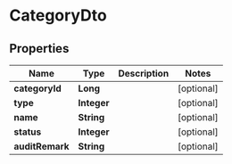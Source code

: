 

# CategoryDto


## Properties

Name | Type | Description | Notes
------------ | ------------- | ------------- | -------------
**categoryId** | **Long** |  |  [optional]
**type** | **Integer** |  |  [optional]
**name** | **String** |  |  [optional]
**status** | **Integer** |  |  [optional]
**auditRemark** | **String** |  |  [optional]




